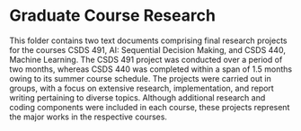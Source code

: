 # Graduate Course Research
This folder contains two text documents comprising final research projects for the courses CSDS 491, AI: Sequential Decision Making, and CSDS 440, Machine Learning. The CSDS 491 project was conducted over a period of two months, whereas CSDS 440 was completed within a span of 1.5 months owing to its summer course schedule. The projects were carried out in groups, with a focus on extensive research, implementation, and report writing pertaining to diverse topics. Although additional research and coding components were included in each course, these projects represent the major works in the respective courses.
